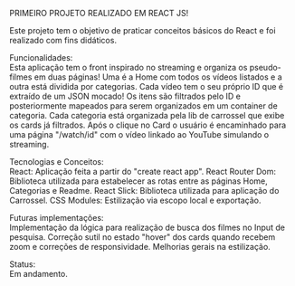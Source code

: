 PRIMEIRO PROJETO REALIZADO EM REACT JS!


Este projeto tem o objetivo de praticar conceitos básicos do React e foi realizado com fins didáticos.

Funcionalidades: </br>
Esta aplicação tem o front inspirado no streaming e organiza os pseudo-filmes em duas páginas! Uma é a Home com todos os vídeos listados e a outra está dividida por categorias. Cada vídeo tem o seu próprio ID que é extraído de um JSON mocado! Os itens são filtrados pelo ID e posteriormente mapeados para serem organizados em um container de categoria.
Cada categoria está organizada pela lib de carrossel que exibe os cards já filtrados. Após o clique no Card o usuário é encaminhado para uma página "/watch/id" com o vídeo linkado ao YouTube simulando o streaming.

Tecnologias e Conceitos: </br>
React: Aplicação feita a partir do "create react app".
React Router Dom: Biblioteca utilizada para estabelecer as rotas entre as páginas Home, Categorias e Readme.
React Slick: Biblioteca utilizada para aplicação do Carrossel.
CSS Modules: Estilização via escopo local e exportação.

Futuras implementações: </br>
Implementação da lógica para realização de busca dos filmes no Input de pesquisa.
Correção sutil no estado "hover" dos cards quando recebem zoom e correções de responsividade.
Melhorias gerais na estilização.

Status: </br>
Em andamento.
